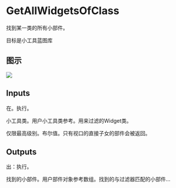 # GetAllWidgetsOfClass

找到某一类的所有小部件。

目标是小工具蓝图库

## 图示

![]($-20221218-21341359.png)

## Inputs

在。执行。

小工具类。用户小工具类参考。用来过滤的Widget类。

仅限最高级别。布尔值。只有视口的直接子女的部件会被返回。

## Outputs

出：执行。

找到的小部件。用户部件对象参考数组。找到的与过滤器匹配的小部件...
